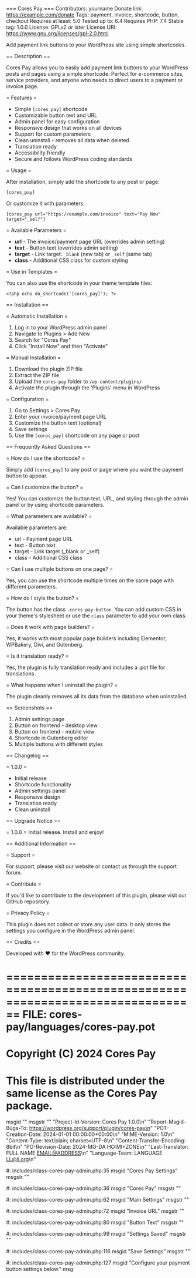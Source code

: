=== Cores Pay ===
Contributors: yourname
Donate link: https://example.com/donate
Tags: payment, invoice, shortcode, button, checkout
Requires at least: 5.0
Tested up to: 6.4
Requires PHP: 7.4
Stable tag: 1.0.0
License: GPLv2 or later
License URI: https://www.gnu.org/licenses/gpl-2.0.html

Add payment link buttons to your WordPress site using simple shortcodes.

== Description ==

Cores Pay allows you to easily add payment link buttons to your WordPress posts and pages using a simple shortcode. Perfect for e-commerce sites, service providers, and anyone who needs to direct users to a payment or invoice page.

= Features =

* Simple `[cores_pay]` shortcode
* Customizable button text and URL
* Admin panel for easy configuration
* Responsive design that works on all devices
* Support for custom parameters
* Clean uninstall - removes all data when deleted
* Translation ready
* Accessibility friendly
* Secure and follows WordPress coding standards

= Usage =

After installation, simply add the shortcode to any post or page:

`[cores_pay]`

Or customize it with parameters:

`[cores_pay url="https://example.com/invoice" text="Pay Now" target="_self"]`

= Available Parameters =

* **url** - The invoice/payment page URL (overrides admin setting)
* **text** - Button text (overrides admin setting)
* **target** - Link target: `_blank` (new tab) or `_self` (same tab)
* **class** - Additional CSS class for custom styling

= Use in Templates =

You can also use the shortcode in your theme template files:

`<?php echo do_shortcode('[cores_pay]'); ?>`

== Installation ==

= Automatic Installation =

1. Log in to your WordPress admin panel
2. Navigate to Plugins > Add New
3. Search for "Cores Pay"
4. Click "Install Now" and then "Activate"

= Manual Installation =

1. Download the plugin ZIP file
2. Extract the ZIP file
3. Upload the `cores-pay` folder to `/wp-content/plugins/`
4. Activate the plugin through the 'Plugins' menu in WordPress

= Configuration =

1. Go to Settings > Cores Pay
2. Enter your invoice/payment page URL
3. Customize the button text (optional)
4. Save settings
5. Use the `[cores_pay]` shortcode on any page or post

== Frequently Asked Questions ==

= How do I use the shortcode? =

Simply add `[cores_pay]` to any post or page where you want the payment button to appear.

= Can I customize the button? =

Yes! You can customize the button text, URL, and styling through the admin panel or by using shortcode parameters.

= What parameters are available? =

Available parameters are:
* url - Payment page URL
* text - Button text
* target - Link target (_blank or _self)
* class - Additional CSS class

= Can I use multiple buttons on one page? =

Yes, you can use the shortcode multiple times on the same page with different parameters.

= How do I style the button? =

The button has the class `.cores-pay-button`. You can add custom CSS in your theme's stylesheet or use the `class` parameter to add your own class.

= Does it work with page builders? =

Yes, it works with most popular page builders including Elementor, WPBakery, Divi, and Gutenberg.

= Is it translation ready? =

Yes, the plugin is fully translation ready and includes a .pot file for translations.

= What happens when I uninstall the plugin? =

The plugin cleanly removes all its data from the database when uninstalled.

== Screenshots ==

1. Admin settings page
2. Button on frontend - desktop view
3. Button on frontend - mobile view
4. Shortcode in Gutenberg editor
5. Multiple buttons with different styles

== Changelog ==

= 1.0.0 =
* Initial release
* Shortcode functionality
* Admin settings panel
* Responsive design
* Translation ready
* Clean uninstall

== Upgrade Notice ==

= 1.0.0 =
Initial release. Install and enjoy!

== Additional Information ==

= Support =

For support, please visit our website or contact us through the support forum.

= Contribute =

If you'd like to contribute to the development of this plugin, please visit our GitHub repository.

= Privacy Policy =

This plugin does not collect or store any user data. It only stores the settings you configure in the WordPress admin panel.

== Credits ==

Developed with ❤️ for the WordPress community.

================================================================================
FILE: cores-pay/languages/cores-pay.pot
================================================================================
# Copyright (C) 2024 Cores Pay
# This file is distributed under the same license as the Cores Pay package.
msgid ""
msgstr ""
"Project-Id-Version: Cores Pay 1.0.0\n"
"Report-Msgid-Bugs-To: https://wordpress.org/support/plugin/cores-pay\n"
"POT-Creation-Date: 2024-01-01 00:00:00+00:00\n"
"MIME-Version: 1.0\n"
"Content-Type: text/plain; charset=UTF-8\n"
"Content-Transfer-Encoding: 8bit\n"
"PO-Revision-Date: 2024-MO-DA HO:MI+ZONE\n"
"Last-Translator: FULL NAME <EMAIL@ADDRESS>\n"
"Language-Team: LANGUAGE <LL@li.org>\n"

#: includes/class-cores-pay-admin.php:35
msgid "Cores Pay Settings"
msgstr ""

#: includes/class-cores-pay-admin.php:36
msgid "Cores Pay"
msgstr ""

#: includes/class-cores-pay-admin.php:62
msgid "Main Settings"
msgstr ""

#: includes/class-cores-pay-admin.php:72
msgid "Invoice URL"
msgstr ""

#: includes/class-cores-pay-admin.php:80
msgid "Button Text"
msgstr ""

#: includes/class-cores-pay-admin.php:99
msgid "Settings Saved"
msgstr ""

#: includes/class-cores-pay-admin.php:116
msgid "Save Settings"
msgstr ""

#: includes/class-cores-pay-admin.php:127
msgid "Configure your payment button settings below."
msg
